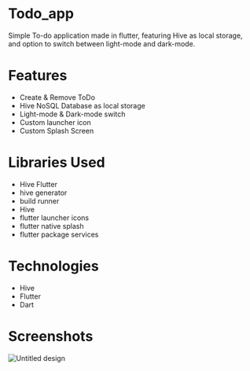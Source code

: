 # Todo_app
Simple To-do application made in flutter, featuring Hive as local storage, and option to switch between light-mode and dark-mode.

# Features
* Create & Remove ToDo
* Hive NoSQL Database as local storage
* Light-mode & Dark-mode switch
* Custom launcher icon
* Custom Splash Screen

# Libraries Used
* Hive Flutter
* hive generator
* build runner
* Hive
* flutter launcher icons
* flutter native splash
* flutter package services

# Technologies
* Hive
* Flutter
* Dart

# Screenshots

![Untitled design](https://user-images.githubusercontent.com/4027728/221341301-85273c38-4f83-4dcf-9baf-e33239faa52d.png)
